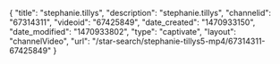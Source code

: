 {
    "title": "stephanie.tillys",
    "description": "stephanie.tillys",
    "channelid": "67314311",
    "videoid": "67425849",
    "date_created": "1470933150",
    "date_modified": "1470933802",
    "type": "captivate",
    "layout": "channelVideo",
    "url": "\/star-search\/stephanie-tillys5-mp4\/67314311-67425849"
}